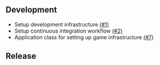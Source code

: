 ## Development

- Setup development infrastructure [(#1)](https://github.com/EugeneKuznetsov/gamedevkit/issues/1)
- Setup continuous integration workflow [(#2)](https://github.com/EugeneKuznetsov/gamedevkit/issues/2)
- Application class for setting up game infrastructure [(#7)](https://github.com/EugeneKuznetsov/gamedevkit/issues/7)

## Release
